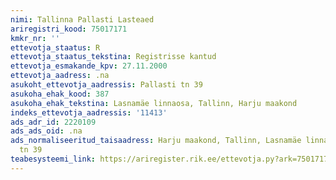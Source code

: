 ```yaml
---
nimi: Tallinna Pallasti Lasteaed
ariregistri_kood: 75017171
kmkr_nr: ''
ettevotja_staatus: R
ettevotja_staatus_tekstina: Registrisse kantud
ettevotja_esmakande_kpv: 27.11.2000
ettevotja_aadress: .na
asukoht_ettevotja_aadressis: Pallasti tn 39
asukoha_ehak_kood: 387
asukoha_ehak_tekstina: Lasnamäe linnaosa, Tallinn, Harju maakond
indeks_ettevotja_aadressis: '11413'
ads_adr_id: 2220109
ads_ads_oid: .na
ads_normaliseeritud_taisaadress: Harju maakond, Tallinn, Lasnamäe linnaosa, Pallasti
  tn 39
teabesysteemi_link: https://ariregister.rik.ee/ettevotja.py?ark=75017171&ref=rekvisiidid
---
```

